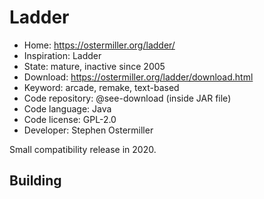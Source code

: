 # Ladder

- Home: https://ostermiller.org/ladder/
- Inspiration: Ladder
- State: mature, inactive since 2005
- Download: https://ostermiller.org/ladder/download.html
- Keyword: arcade, remake, text-based
- Code repository: @see-download (inside JAR file)
- Code language: Java
- Code license: GPL-2.0
- Developer: Stephen Ostermiller

Small compatibility release in 2020.

## Building
